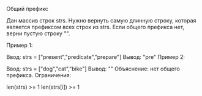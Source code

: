 Общий префикс

Дан массив строк strs. Нужно вернуть самую длинную строку, которая является префиксом всех строк из strs. Если общего префикса нет, верни пустую строку "".

Пример 1:

Ввод: strs = ["present","predicate","prepare"]
Вывод: "pre"
Пример 2:

Ввод: strs = ["dog","cat","bike"]
Вывод: ""
Объяснение: нет общего префикса.
Ограничения:

len(strs) >= 1
len(strs[i]) >= 1